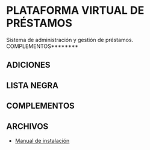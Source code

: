 # PLATAFORMA VIRTUAL DE  PRÉSTAMOS

Sistema de administración y gestión de préstamos.
COMPLEMENTOS********
## ADICIONES
## LISTA NEGRA
## COMPLEMENTOS

## ARCHIVOS

* [Manual de instalación](./INSTALL.md)